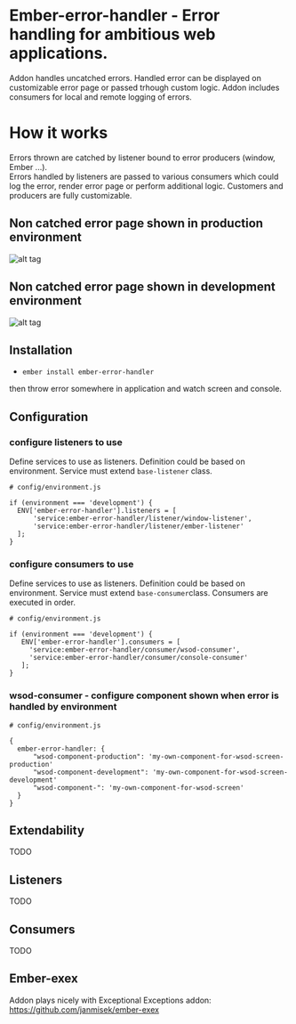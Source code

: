 # Ember-error-handler - Error handling for ambitious web applications.

Addon handles uncatched errors. Handled error can be displayed on customizable error page 
or passed trhough custom logic. Addon includes consumers for local and remote logging of errors. 

# How it works
Errors thrown are catched by listener bound to error producers (window, Ember ...).  
Errors handled by listeners are passed to various consumers which could log the error, render error page or
perform additional logic. Customers and producers are fully customizable. 

## Non catched error page shown in production environment  

![alt tag](https://raw.githubusercontent.com/janmisek/ember-error-handler/master/github/error-prod.png)

## Non catched error page shown in development environment  

![alt tag](https://raw.githubusercontent.com/janmisek/ember-error-handler/master/github/error-dev.png)


## Installation

* `ember install ember-error-handler`

then throw error somewhere in application and watch screen and console.

## Configuration

### configure listeners to use

Define services to use as listeners. 
Definition could be based on environment. 
Service must extend `base-listener` class.

```
# config/environment.js

if (environment === 'development') {
  ENV['ember-error-handler'].listeners = [
      'service:ember-error-handler/listener/window-listener',
      'service:ember-error-handler/listener/ember-listener'
  ];
}
```

### configure consumers to use

Define services to use as listeners. 
Definition could be based on environment. 
Service must extend `base-consumer`class.
Consumers are executed in order.

```
# config/environment.js

if (environment === 'development') {
   ENV['ember-error-handler'].consumers = [
     'service:ember-error-handler/consumer/wsod-consumer',
     'service:ember-error-handler/consumer/console-consumer'
   ];
}
```


### wsod-consumer - configure component shown when error is handled by environment

```
# config/environment.js

{
  ember-error-handler: {
      "wsod-component-production": 'my-own-component-for-wsod-screen-production'
      "wsod-component-development": 'my-own-component-for-wsod-screen-development'
      "wsod-component-": 'my-own-component-for-wsod-screen'
  }
}
```

## Extendability

TODO

## Listeners

TODO

## Consumers

TODO

## Ember-exex

Addon plays nicely with Exceptional Exceptions addon: https://github.com/janmisek/ember-exex
